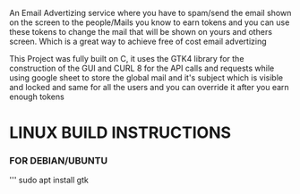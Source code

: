 An Email Advertizing service where you have to spam/send the email shown on the screen to the 
people/Mails you know to earn tokens and you can use these tokens to change the mail that will
be shown on yours and others screen. Which is a great way to achieve free of cost email advertizing

This Project was fully built on C, it uses the GTK4 library for the construction of the GUI and
CURL 8 for the API calls and requests while using google sheet to store the global mail and it's subject 
which is visible and locked and same for all the users and you can override it after you earn enough tokens


# LINUX BUILD INSTRUCTIONS

### FOR DEBIAN/UBUNTU

''' sudo apt install gtk
